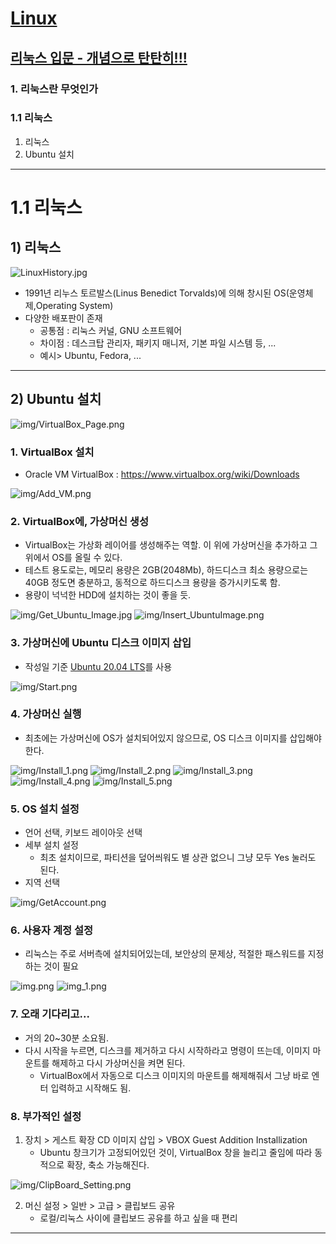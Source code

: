 
# <a href = "../README.md" target="_blank">Linux</a>
## <a href = "README.md" target="_blank">리눅스 입문 - 개념으로 탄탄히!!!</a>
### 1. 리눅스란 무엇인가

### 1.1 리눅스
1) 리눅스
2) Ubuntu 설치

---

# 1.1 리눅스

## 1) 리눅스
![LinuxHistory.jpg](img/LinuxHistory.jpg)
- 1991년 리누스 토르발스(Linus Benedict Torvalds)에 의해 창시된 OS(운영체제,Operating System)
- 다양한 배포판이 존재
  - 공통점 : 리눅스 커널, GNU 소프트웨어
  - 차이점 : 데스크탑 관리자, 패키지 매니저, 기본 파일 시스템 등, ...
  - 예시> Ubuntu, Fedora, ...

---

## 2) Ubuntu 설치

![img/VirtualBox_Page.png](img/VirtualBox_Page.png)

### 1. VirtualBox 설치
   - Oracle VM VirtualBox : <a href="https://www.virtualbox.org/wiki/Downloads" target="_blank">https://www.virtualbox.org/wiki/Downloads </a>


![img/Add_VM.png](img/Add_VM.png)

### 2. VirtualBox에, 가상머신 생성
   - VirtualBox는 가상화 레이어를 생성해주는 역할. 이 위에 가상머신을 추가하고 그 위에서 OS를 올릴 수 있다.
   - 테스트 용도로는, 메모리 용량은 2GB(2048Mb), 하드디스크 최소 용량으로는 40GB 정도면 충분하고, 동적으로 하드디스크 용량을 증가시키도록 함.
   - 용량이 넉넉한 HDD에 설치하는 것이 좋을 듯.

![img/Get_Ubuntu_Image.jpg](img/Get_Ubuntu_Image.jpg)
![img/Insert_UbuntuImage.png](img/Insert_UbuntuImage.png)

### 3. 가상머신에 Ubuntu 디스크 이미지 삽입
   - 작성일 기준 <a href="https://releases.ubuntu.com/20.04/" target="_blank">Ubuntu 20.04 LTS</a>를 사용

![img/Start.png](img/Start.png)

### 4. 가상머신 실행
   - 최초에는 가상머신에 OS가 설치되어있지 않으므로, OS 디스크 이미지를 삽입해야한다.

![img/Install_1.png](img/Install_1.png)
![img/Install_2.png](img/Install_2.png)
![img/Install_3.png](img/Install_3.png)
![img/Install_4.png](img/Install_4.png)
![img/Install_5.png](img/Install_5.png)

### 5. OS 설치 설정
- 언어 선택, 키보드 레이아웃 선택
- 세부 설치 설정
  - 최초 설치이므로, 파티션을 덮어씌워도 별 상관 없으니 그냥 모두 Yes 눌러도 된다.
- 지역 선택

![img/GetAccount.png](img/GetAccount.png)

### 6. 사용자 계정 설정
- 리눅스는 주로 서버측에 설치되어있는데, 보안상의 문제상, 적절한 패스워드를 지정하는 것이 필요

![img.png](img/Install_6.png)
![img_1.png](img/Install_7.png)

### 7. 오래 기다리고...
- 거의 20~30분 소요됨.
- 다시 시작을 누르면, 디스크를 제거하고 다시 시작하라고 명령이 뜨는데, 이미지 마운트를 해제하고 다시 가상머신을 켜면 된다.
  - VirtualBox에서 자동으로 디스크 이미지의 마운트를 해제해줘서 그냥 바로 엔터 입력하고 시작해도 됨.

### 8. 부가적인 설정
1. 장치 > 게스트 확장 CD 이미지 삽입 > VBOX Guest Addition Installization
   - Ubuntu 창크기가 고정되어있던 것이, VirtualBox 창을 늘리고 줄임에 따라 동적으로 확장, 축소 가능해진다.

![img/ClipBoard_Setting.png](img/ClipBoard_Setting.png)

2. 머신 설정 > 일반 > 고급 > 클립보드 공유
   - 로컬/리눅스 사이에 클립보드 공유를 하고 싶을 때 편리
   
---
